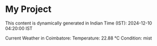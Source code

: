 # My Project

This content is dynamically generated in Indian Time (IST): 2024-12-10 04:20:00 IST


Current Weather in Coimbatore:
Temperature: 22.88 °C
Condition: mist
